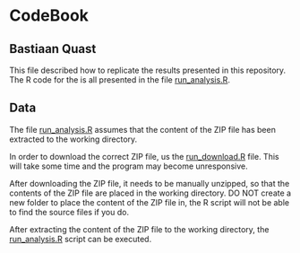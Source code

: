 CodeBook
===================
Bastiaan Quast
-------------------
This file described how to replicate the results presented in this repository. The R code for the is all presented in the file [run_analysis.R](/run_analysis.R).

Data
-----------------
The file [run_analysis.R](/run_analysis.R) assumes that the content of the ZIP file has been extracted to the working directory.

In order to download the correct ZIP file, us the [run_download.R](/run_download.R) file. This will take some time and the program may become unresponsive.

After downloading the ZIP file, it needs to be manually unzipped, so that the contents of the ZIP file are placed in the working directory. DO NOT create a new folder to place the content of the ZIP file in, the R script will not be able to find the source files if you do.

After extracting the content of the ZIP file to the working directory, the [run_analysis.R](/run_analysis.R) script can be executed.